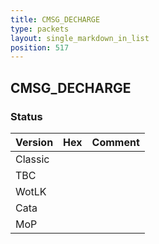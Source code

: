```yaml
---
title: CMSG_DECHARGE
type: packets
layout: single_markdown_in_list
position: 517
---
```


## CMSG_DECHARGE

### Status

Version    | Hex        | Comment
---------- | ---------- | ---------- 
Classic    |            |
TBC        |            |
WotLK      |            |
Cata       |            |
MoP        |            |